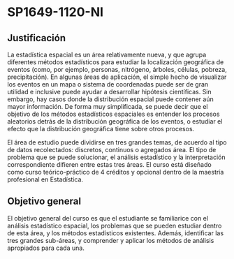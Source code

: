 # SP1649-1120-NI

## Justificación

La estadística espacial es un área relativamente nueva, y que agrupa diferentes métodos estadísticos
para estudiar la localización geográfica de eventos (como, por ejemplo, personas, nitrógeno, árboles,
células, pobreza, precipitación). En algunas áreas de aplicación, el simple hecho de visualizar los
eventos en un mapa o sistema de coordenadas puede ser de gran utilidad e inclusive puede ayudar a
desarrollar hipótesis científicas. Sin embargo, hay casos donde la distribución espacial puede contener
aún mayor información. De forma muy simplificada, se puede decir que el objetivo de los métodos
estadísticos espaciales es entender los procesos aleatorios detrás de la distribución geográfica de los
eventos, o estudiar el efecto que la distribución geográfica tiene sobre otros procesos.

El área de estudio puede dividirse en tres grandes temas, de acuerdo al tipo de datos recolectados:
discretos, continuos o agregados área. El tipo de problema que se puede solucionar, el análisis
estadístico y la interpretación correspondiente difieren entre estas tres áreas. El curso está diseñado
como curso teórico-práctico de 4 créditos y opcional dentro de la maestría profesional en Estadística.

## Objetivo general

El objetivo general del curso es que el estudiante se familiarice con el análisis estadístico espacial, los
problemas que se pueden estudiar dentro de esta área, y los métodos estadísticos existentes. Además,
identificar las tres grandes sub-áreas, y comprender y aplicar los métodos de análisis apropiados para
cada una.
